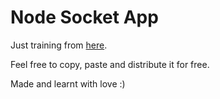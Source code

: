 # Node Socket App

Just training from [here](http://socket.io/get-started/chat/).

Feel free to copy, paste and distribute it for free.

Made and learnt with love :)